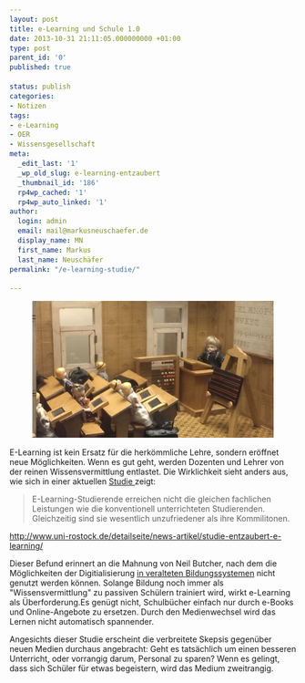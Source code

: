 ```yaml
---
layout: post
title: e-Learning und Schule 1.0
date: 2013-10-31 21:11:05.000000000 +01:00
type: post
parent_id: '0'
published: true

status: publish
categories:
- Notizen
tags:
- e-Learning
- OER
- Wissensgesellschaft
meta:
  _edit_last: '1'
  _wp_old_slug: e-learning-entzaubert
  _thumbnail_id: '186'
  rp4wp_cached: '1'
  rp4wp_auto_linked: '1'
author:
  login: admin
  email: mail@markusneuschaefer.de
  display_name: MN
  first_name: Markus
  last_name: Neuschäfer
permalink: "/e-learning-studie/"

---
```

<figure>
	<img src="/assets/img/2015/2015_schule_frueher.jpg" />
</figure>

<p>
				E-Learning ist kein Ersatz für die herkömmliche Lehre, sondern eröffnet neue Möglichkeiten. Wenn es gut geht, werden Dozenten und Lehrer von der reinen Wissensvermittlung entlastet. Die Wirklichkeit sieht anders aus, wie sich in einer aktuellen <a href="http://www.uni-rostock.de/detailseite/news-artikel/studie-entzaubert-e-learning/">Studie </a>zeigt:</p>
<p><!-- more -->
</p>

<blockquote><p>E-Learning-Studierende erreichen nicht die gleichen fachlichen Leistungen wie die konventionell unterrichteten Studierenden. Gleichzeitig sind sie wesentlich unzufriedener als ihre Kommilitonen.</p></blockquote>
<p><a href="http://www.uni-rostock.de/detailseite/news-artikel/studie-entzaubert-e-learning/">http://www.uni-rostock.de/detailseite/news-artikel/studie-entzaubert-e-learning/</a></p>
<p>Dieser Befund erinnert an die Mahnung von Neil Butcher, nach dem die Möglichkeiten der Digitialisierung <a href="http://werkstatt.bpb.de/2013/09/veraltete-bildungssysteme/">in veralteten Bildungssystemen</a> nicht genutzt werden können. Solange Bildung noch immer als "Wissensvermittlung" zu passiven Schülern trainiert wird, wirkt e-Learning als Überforderung.Es genügt nicht, Schulbücher einfach nur durch e-Books und Online-Angebote zu ersetzen. Durch den Medienwechsel wird das Lernen nicht automatisch spannender.</p>
<p>Angesichts dieser Studie erscheint die verbreitete Skepsis gegenüber neuen Medien durchaus angebracht: Geht es tatsächlich um einen besseren Unterricht, oder vorrangig darum, Personal zu sparen? Wenn es gelingt, dass sich Schüler für etwas begeistern, wird das Medium zweitrangig.</p>
<p>&nbsp;</p>
<p>&nbsp;		</p>
